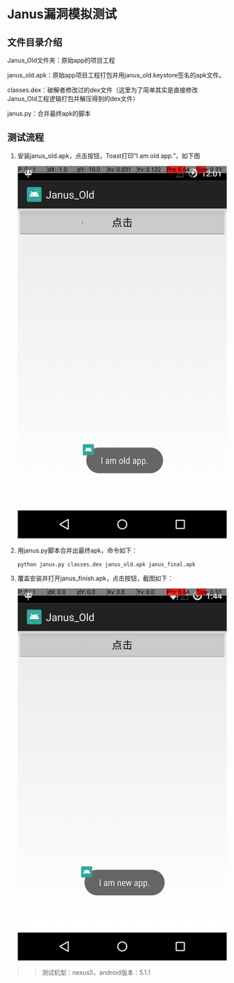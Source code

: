 # Janus漏洞模拟测试

## 文件目录介绍

Janus_Old文件夹：原始app的项目工程

janus_old.apk：原始app项目工程打包并用janus_old.keystore签名的apk文件。

classes.dex：破解者修改过的dex文件（这里为了简单其实是直接修改Janus_Old工程逻辑打包并解压得到的dex文件）

janus.py：合并最终apk的脚本

## 测试流程

1. 安装janus_old.apk，点击按钮，Toast打印“I am old app.”，如下图

	![](./janus_old.jpg)
	
2. 用janus.py脚本合并出最终apk，命令如下：

	```
	python janus.py classes.dex janus_old.apk janus_final.apk
	```	
	
3. 覆盖安装并打开janus_finish.apk，点击按钮，截图如下：

	![](./janus_final.jpg)
	
>> 测试机型：nexus5，android版本：5.1.1